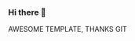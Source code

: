 ### Hi there 👋

<!--
**gg-im-done/gg-im-done** is a ✨ _special_ ✨ repository because its `README.md` (this file) appears on your GitHub profile.

Here are some ideas to get you started:

- 🔭 I’m currently working on ...anism
- 🌱 I’m currently [not] learning ...
- 👯 I’m looking to collaborate on ...and off
- 🤔 I’m looking for help with ...money PLS
- 💬 Ask me about ...10pm
- 📫 How to reach me: ...is a NICE FUCKING QUESTION FELLAS
- 😄 Pronouns: ...goof, arsehole, monkey, wanker, blockhead, boobie, dullard, slob
- ⚡ Fun fact.
-->
AWESOME TEMPLATE, THANKS GIT
